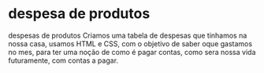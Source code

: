 # despesa de produtos
despesas de produtos
Criamos uma tabela de despesas que tinhamos na nossa casa, usamos HTML e CSS, com o objetivo de saber oque gastamos no mes, para ter uma noção de como é pagar contas, como sera nossa vida futuramente, com contas a pagar.
